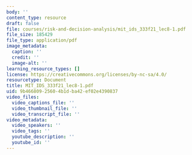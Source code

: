 ```yaml
---
body: ''
content_type: resource
draft: false
file: courses/risk-and-decision-analysis/mit_ids_333f21_lec8-1.pdf
file_size: 185429
file_type: application/pdf
image_metadata:
  caption: ''
  credit: ''
  image-alt: ''
learning_resource_types: []
license: https://creativecommons.org/licenses/by-nc-sa/4.0/
resourcetype: Document
title: MIT_IDS_333f21_lec8-1.pdf
uid: 9b466809-2560-4b1d-ba42-ef02e4390837
video_files:
  video_captions_file: ''
  video_thumbnail_file: ''
  video_transcript_file: ''
video_metadata:
  video_speakers: ''
  video_tags: ''
  youtube_description: ''
  youtube_id: ''
---
```

